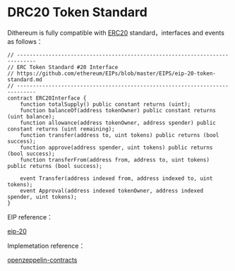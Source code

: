 # DRC20 Token Standard

Dithereum is fully compatible with [ERC20](https://eips.ethereum.org/EIPS/eip-20) standard，interfaces and events as follows：

```
// ----------------------------------------------------------------------------
// ERC Token Standard #20 Interface
// https://github.com/ethereum/EIPs/blob/master/EIPS/eip-20-token-standard.md
// ----------------------------------------------------------------------------
contract ERC20Interface {
    function totalSupply() public constant returns (uint);
    function balanceOf(address tokenOwner) public constant returns (uint balance);
    function allowance(address tokenOwner, address spender) public constant returns (uint remaining);
    function transfer(address to, uint tokens) public returns (bool success);
    function approve(address spender, uint tokens) public returns (bool success);
    function transferFrom(address from, address to, uint tokens) public returns (bool success);

    event Transfer(address indexed from, address indexed to, uint tokens);
    event Approval(address indexed tokenOwner, address indexed spender, uint tokens);
}
```

EIP reference：

[eip-20](https://eips.ethereum.org/EIPS/eip-20)

Implemetation reference：

[openzeppelin-contracts](https://github.com/OpenZeppelin/openzeppelin-contracts/tree/master/contracts/token/ERC20)
